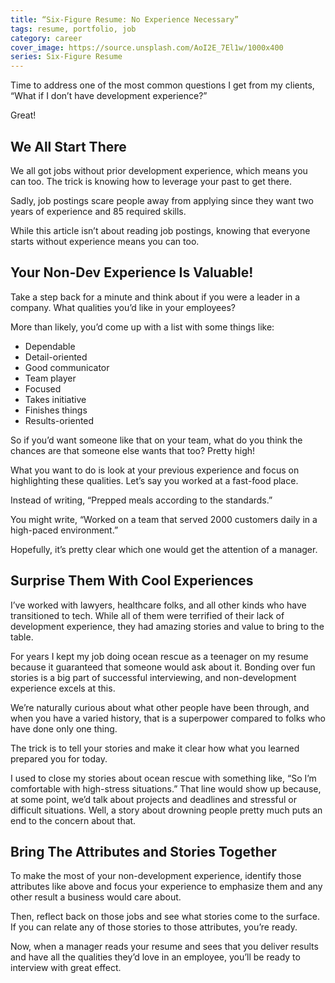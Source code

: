 ```yaml
---
title: “Six-Figure Resume: No Experience Necessary”
tags: resume, portfolio, job
category: career
cover_image: https://source.unsplash.com/AoI2E_7El1w/1000x400
series: Six-Figure Resume
---
```


Time to address one of the most common questions I get from my clients, “What if I don’t have development experience?”

Great!

## We All Start There

We all got jobs without prior development experience, which means you can too. The trick is knowing how to leverage your past to get there.

Sadly, job postings scare people away from applying since they want two years of experience and 85 required skills.

While this article isn’t about reading job postings, knowing that everyone starts without experience means you can too.

## Your Non-Dev Experience Is Valuable!

Take a step back for a minute and think about if you were a leader in a company. What qualities you’d like in your employees?

More than likely, you’d come up with a list with some things like:

- Dependable
- Detail-oriented
- Good communicator
- Team player
- Focused
- Takes initiative
- Finishes things
- Results-oriented

So if you’d want someone like that on your team, what do you think the chances are that someone else wants that too? Pretty high!

What you want to do is look at your previous experience and focus on highlighting these qualities. Let’s say you worked at a fast-food place.

Instead of writing, “Prepped meals according to the standards.”

You might write, “Worked on a team that served 2000 customers daily in a high-paced environment.”

Hopefully, it’s pretty clear which one would get the attention of a manager.

## Surprise Them With Cool Experiences

I’ve worked with lawyers, healthcare folks, and all other kinds who have transitioned to tech. While all of them were terrified of their lack of development experience, they had amazing stories and value to bring to the table.

For years I kept my job doing ocean rescue as a teenager on my resume because it guaranteed that someone would ask about it. Bonding over fun stories is a big part of successful interviewing, and non-development experience excels at this.

We’re naturally curious about what other people have been through, and when you have a varied history, that is a superpower compared to folks who have done only one thing.

The trick is to tell your stories and make it clear how what you learned prepared you for today.

I used to close my stories about ocean rescue with something like, “So I’m comfortable with high-stress situations.” That line would show up because, at some point, we’d talk about projects and deadlines and stressful or difficult situations. Well, a story about drowning people pretty much puts an end to the concern about that.

## Bring The Attributes and Stories Together

To make the most of your non-development experience, identify those attributes like above and focus your experience to emphasize them and any other result a business would care about.

Then, reflect back on those jobs and see what stories come to the surface. If you can relate any of those stories to those attributes, you’re ready.

Now, when a manager reads your resume and sees that you deliver results and have all the qualities they’d love in an employee, you’ll be ready to interview with great effect.